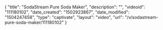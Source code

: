 {
    "title": "SodaStream Pure Soda Maker",
    "description": "",
    "videoid": "111180102",
    "date_created": "1502923867",
    "date_modified": "1504247458",
    "type": "captivate",
    "layout": "video",
    "url": "\/v\/sodastream-pure-soda-maker\/111180102"
}